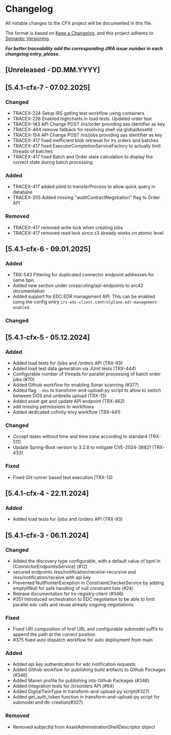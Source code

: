 # Changelog
All notable changes to the CFX project will be documented in this file.

The format is based on [Keep a Changelog](https://keepachangelog.com/en/1.0.0/),
and this project adheres to [Semantic Versioning](https://semver.org/spec/v2.0.0.html).

_**For better traceability add the corresponding JIRA issue number in each changelog entry, please.**_

## [Unreleased - DD.MM.YYYY]


## [5.4.1-cfx-7 - 07.02.2025]

### Changed

- TRACEX-224 Setup IRS gatling test workflow using containers
- TRACEX-226 Enabled highcharts in load tests. Updated order test
- TRACEX-143 API Change POST /irs/order providing aas identifier as key
- TRACEX-464 remove fallback for resolving shell via globalAssetId
- TRACEX-154 API Change POST /irs/jobs providing aas identifier as key
- TRACEX-417 fixed inefficient blob retrieval for irs orders and batches 
- TRACEX-417 fixed ExecutorCompletionServiceFactory to actually limit threads of batches
- TRACEX-417 fixed Batch and Order state calculation to display the correct state during batch processing

### Added

- TRACEX-417 added jobId to transferProcess to allow quick query in database
- TRACEX-205 Added missing "auditContractNegotiation" flag to Order API

### Removed

- TRACEX-417 removed write lock when creating jobs
- TRACEX-417 removed read lock since s3 already works on atomic level

## [5.4.1-cfx-6 - 09.01.2025]

### Added
- TRX-543 Filtering for duplicated connector endpoint addresses for same bpn. 
- Added new section under crosscuting/api-endpoints to arc42 documentation
- Added support for EDC EDR management API. This can be enabled using the config entry
  `irs-edc-client.controlplane.edr-management-enabled`.

### Changed

## [5.4.1-cfx-5 - 05.12.2024]

### Added
- Added load tests for /jobs and /orders API (TRX-93)
- Added load test data generation via JUnit tests (TRX-444)
- Configurable number of threads for parallel processing of batch order jobs (#70)
- Added Github workflow for enabling Sonar scanning (#377)
- Added flag `--dos` to transform-and-upload-py script to allow to switch between DOS and umbrella upload (TRX-13)
- Added asset get and update API endpoint (TRX-462)
- add missing permissions to workflows
- Added dedicated cofinity trivy workflow (TRX-441)

### Changed
- Cccept dates without time and time zone according to standard (TRX-511)
- Update Spring-Boot version to 3.2.8 to mitigate CVE-2024-38821 (TRX-433)

### Fixed

- Fixed GH runner based test execution (TRX-13)

## [5.4.1-cfx-4 - 22.11.2024]

### Added
- Added load tests for /jobs and /orders API (TRX-93)


## [5.4.1-cfx-3 - 06.11.2024]

### Changed

- Added the discovery type configurable, with a default value of bpnl in (ConnectorEndpointsService) (#12)
- secured endpoints /ess/notification/receive-recursive and /ess/notification/receive with api key
- Prevented NullPointerException in ConstraintCheckerService by adding emptyIfNull for safe handling of null constraint lists (#24)
- Release documentation for irs-registry-client (#346)
- #351 Introduced orchestration to EDC negotiation to be able to limit parallel edc calls and reuse already ongoing negotiations.

### Fixed

- Fixed URI composition of href URL and configurable submodel suffix to append the path at the correct position
- #375 fixed auto dispatch workflow for auto deployment from main

### Added

- Added api key authentication for edc notification requests
- Added Github workflow for publishing build artifacts to Github Packages (#346)
- Added Maven profile for publishing into Github Packages (#346)
- Added integration tests for /ir/sorders API (#64)
- Added DigitalTwinType in transform-and-upload-py script(#327)
- Added get_auth_token function in transform-and-upload-py script for submodel and dtr creation(#327)

### Removed
- Removed subjectId from AssetAdministrationShellDescriptor object

[Unreleased]: https://github.com/eclipse-tractusx/item-relationship-service/compare/5.4.1...HEAD
[5.4.1]: https://github.com/eclipse-tractusx/item-relationship-service/compare/5.4.0...5.4.1